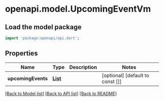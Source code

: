 # openapi.model.UpcomingEventVm

## Load the model package
```dart
import 'package:openapi/api.dart';
```

## Properties
Name | Type | Description | Notes
------------ | ------------- | ------------- | -------------
**upcomingEvents** | [**List<UpcomingEventDto>**](UpcomingEventDto.md) |  | [optional] [default to const []]

[[Back to Model list]](../README.md#documentation-for-models) [[Back to API list]](../README.md#documentation-for-api-endpoints) [[Back to README]](../README.md)


